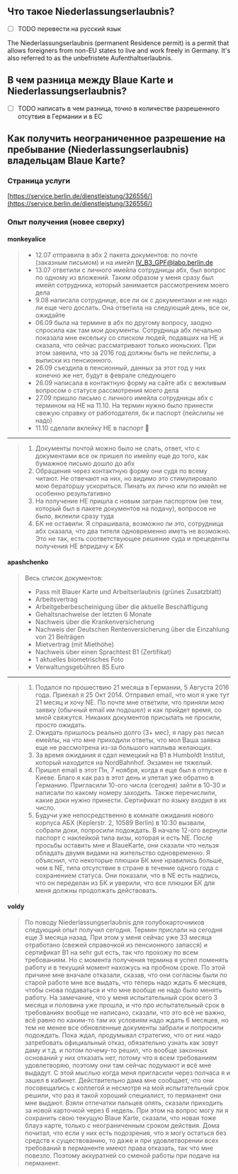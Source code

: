 ## Что такое Niederlassungserlaubnis?
- [ ] TODO перевести на русский язык 

The Niederlassungserlaubnis (permanent Residence permit) is a permit that allows foreigners from non-EU states to live and work freely in Germany. It's also referred to as the unbefristete Aufenthaltserlaubnis.

## В чем разница между Blaue Karte и Niederlassungserlaubnis?
- [ ] TODO написать в чем разница, точно в количестве разрешенного отсутвия в Германии и в ЕС

## Как получить неограниченное разрешение на пребывание (Niederlassungserlaubnis) владельцам Blaue Karte?

### Страница услуги
[https://service.berlin.de/dienstleistung/326556/](https://service.berlin.de/dienstleistung/326556/)

### Опыт получения (новее сверху)

#### monkeyalice
> * 12.07 отправила в абх 2 пакета документов: по почте (заказным письмом) и на имейл IV_B3_GPF@labo.berlin.de
> * 13.07 ответили с личного имейла сотрудницы абх, был вопрос по одному из вложений. Таким образом у меня сразу был имейл сотрудника, который занимается рассмотрением моего дела
> * 9.08 написала сотруднице, все ли ок с документами и не надо ли еще чего дослать. Она ответила на следующий день, все ок, ожидайте
> * 06.09 была на термине в абх по другому вопросу, заодно спросила как там мои документы. Сотрудница абх печально показала мне ексельку со списком людей, подавших на НЕ и сказала, что сейчас рассматривают только июньских. При этом заявила, что за 2016 год должны быть не пейслипы, а выписки из пенсионного.
> * 26.09 съездила в пенсионный, данных за этот год у них конечно же нет, будут в феврале следующего
> * 26.09 написала в контактную форму на сайте абх с вежливым вопросом о статусе рассмотрения моего дела
> * 27.09 пришло письмо с личного имейла сотрудницы абх с термином на НЕ на 11.10. На термин нужно было принести свежую справку от работодателя, бк и паспорт (пейслипы не надо)
> * 11.10 сделали вклейку НЕ в паспорт :slightly_smiling_face:

---

> 1. Документы почтой можно было не слать, ответ, что с документами все ок пришел по имейлу еще до того, как бумажное письмо дошло до абх
> 1. Обращения через контактную форму они судя по всему читают. Не отвечают на них, но видимо это стимулировало мою бераторшу ускориться. Пинать их лично или по имейл не особенно результативно
> 1. На получение НЕ пришла с новым загран паспортом (не тем, который был в пакете документов на подачу), вопросов не было, вклеили сразу туда 
> 1. БК не оставили. Я спрашивала, возможно ли это, сотрудница абх сказала, что два тителя одновременно иметь не возможно. Это не так, есть соответствующее решение суда и прецеденты получения НЕ впридачу к БК


#### apashchenko
> Весь список документов: 
> * Pass mit Blauer Karte und Arbeitserlaubnis (grünes Zusatzblatt)
> * Arbeitsvertrag
> * Arbeitgeberbescheinigung über die aktuelle Beschäftigung
> * Gehaltsnachweise der letzten 6 Monate
> * Nachweis über die Krankenversicherung
> * Nachweis der Deutschen Rentenversicherung über die Einzahlung von 21 Beiträgen
> * Mietvertrag (mit Miethöhe)
> * Nachweis über einen Sprachtest B1 (Zertifikat)
> * 1 aktuelles biometrisches Foto
> * Verwaltungsgebühren 85 Euro

---

> 1. Подался по прошествию 21 месяца в Германии, 5 Августа 2016 года. Приехал я 25 Окт 2014. Отправил email, что мол я уже тут 21 месяц и хочу NE. По почте мне ответили, что приняли мою заявку (обычный email им подошел) и как прийдет время, со мной свяжутся. Никаких документов присылать не просили, просто ожидать. 
> 1. Ожидать пришлось реально долго (3+ мес), я пару раз писал емейлы, на что мне приходили ответы, что мол Ваша заявка еще не рассмотрена из-за большого наплыва желающих. 
> 1. За время ожидания я сдал немецкий на B1 в Humboldt Institut, который находится на NordBahnhof. Экзамен не тяжелый.
> 1. Пришел email в этот Пн, 7 ноября, когда я еще был в отпуске в Киеве. Благо я как раз в этот день и улетал уже обратно в Германию. Пригласили 10-ого числа (сегодня) зайти в 10-30 и написали по какому номеру заходить. Также перечислили, какие доки нужно принести. Сертификат по языку входил в их число.
> 1. Будучи уже непосредственно в комнате ожидания нового корпуса АБХ (Keplerstr. 2, 10589 Berlin) в 10:30 вызвали, собрали доки, попросили подождать. В начале 12-ого вернули паспорт с наклейкой типа визы, которая и есть NE. После просьбы оставить мне и BlaueKarte, они сказали что нельзя обладать двумя видами на жительство одновременно. Я объяснил, что некоторые плюшки БК мне нравились больше, чем в NE, типа отсутствие в стране в течение одного года с сохранением статуса. Они показали, что в NE есть надпись, что он переделан из БК и уверили, что все плюшки БК для меня должны продолжать действовать.

#### voldy

> По поводу Niederlassungserlaubnis для голубокарточников следующий опыт получил сегодня. Термин прислали на сегодня еще 3 месяца назад. При этом у меня сейчас уже 33 месяца отработано (свежей справочкой из пенсионного запасся) и сертификат B1 на sehr gut есть, так что прохожу по всем требованиям. Но с момента получения термина я успел поменять работу и в текущий момент нахожусь на пробном сроке. По этой причине мне вначале отказали, сказав, что они согласны были по старой работе мне все выдать, что теперь надо ждать 6 месяцев, чтобы снова подаваться и что мне вообще не надо было менять работу. На замечание, что у меня испытательный срок всего 3 месяца и половина уже прошла, и что про испытательный срок в требованиях вообще не написано, сказали, что это всё не важно, всё равно по каким-то там их условиям надо ждать 6 месяцев, но тем не менее все обновленные документы забрали и попросили подождать. 
> Пока ждал, продумывал стратегию, что от них надо затребовать официальный отказ, обязательно узнать как зовут даму и т.д. и потом почему-то решил, что вообще законных оснований у них отказать нет, потому что я всем требованиям удовлетворяю, поэтому они там сейчас подумают и всё мне выдадут. С этой мыслью когда меня пригласили через полчаса я и зашел в кабинет. Действительно дама мне сообщает, что они посовещались с коллегой и несмотря на мой испытательный срок решили, что раз я такой хороший специалист, то перманент они мне выдают. Взяли отпечатки пальцев опять, сказали приходить за новой карточкой через 6 недель. При этом на вопрос могу ли я сохранить свою текущую Blaue Karte, сказали, что новая тоже блауэ карте, только с неограниченным сроком действия. 
> Дома почитал, что если у них есть подозрения, что я могу остаться без средств к существованию, то даже и при удовлетворении всех требований в перманенте имеют права отказать, так что мне повезло. Поэтому аккуратней со сменой работы при подаче на перманент.

